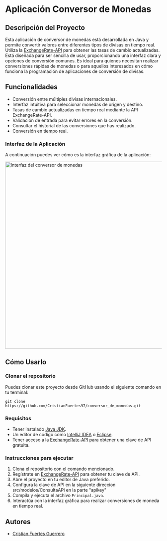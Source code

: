 <h1>Aplicación Conversor de Monedas</h1>

<h2>Descripción del Proyecto</h2>
<p>
    Esta aplicación de conversor de monedas está desarrollada en Java y permite convertir valores entre diferentes tipos de divisas en tiempo real.
    Utiliza la <a href="https://www.exchangerate-api.com/">ExchangeRate-API</a> para obtener las tasas de cambio actualizadas.
    Está diseñada para ser sencilla de usar, proporcionando una interfaz clara y opciones de conversión comunes.
    Es ideal para quienes necesitan realizar conversiones rápidas de monedas o para aquellos interesados en cómo funciona la programación de aplicaciones de conversión de divisas.
</p>

<h2>Funcionalidades</h2>
<ul>
    <li>Conversión entre múltiples divisas internacionales.</li>
    <li>Interfaz intuitiva para seleccionar monedas de origen y destino.</li>
    <li>Tasas de cambio actualizadas en tiempo real mediante la API ExchangeRate-API.</li>
    <li>Validación de entrada para evitar errores en la conversión.</li>
    <li>Consultar el historial de las conversiones que has realizado.</li>
    <li>Conversión en tiempo real.</li>
</ul>
<h3>Interfaz de la Aplicación</h3>
<p>A continuación puedes ver cómo es la interfaz gráfica de la aplicación:</p>
<!-- Aquí puedes agregar una imagen de la interfaz -->
<img src="https://i.ibb.co/B3S1D0Q/codigonuevo.jpg" alt="Interfaz del conversor de monedas" style="width:600px;height:auto;">
<h2>Cómo Usarlo</h2>

<h3>Clonar el repositorio</h3>
<p>Puedes clonar este proyecto desde GitHub usando el siguiente comando en tu terminal:</p>
<pre>
<code>git clone https://github.com/CristianFuertes97/conversor_de_monedas.git</code>
</pre>

<h3>Requisitos</h3>
<ul>
    <li>Tener instalado <a href="https://www.oracle.com/java/technologies/javase-jdk11-downloads.html">Java JDK</a>.</li>
    <li>Un editor de código como <a href="https://www.jetbrains.com/idea/">IntelliJ IDEA</a> o <a href="https://www.eclipse.org/">Eclipse</a>.</li>
    <li>Tener acceso a la <a href="https://www.exchangerate-api.com/">ExchangeRate-API</a> para obtener una clave de API gratuita.</li>
</ul>

<h3>Instrucciones para ejecutar</h3>
<ol>
    <li>Clona el repositorio con el comando mencionado.</li>
    <li>Regístrate en <a href="https://www.exchangerate-api.com/">ExchangeRate-API</a> para obtener tu clave de API.</li>
    <li>Abre el proyecto en tu editor de Java preferido.</li>
    <li>Configura la clave de API en la siguiente direccion src/modelos/ConsultaAPi en la parte <span style=color="red">"apikey"</span> </li>
    <li>Compila y ejecuta el archivo <code>Principal.java</code>.</li>
    <li>Interactúa con la interfaz gráfica para realizar conversiones de moneda en tiempo real.</li>
</ol>

<h2>Autores</h2>
<ul>
    <li><a href="https://github.com/CristianFuertes97">Cristian Fuertes Guerrero </a></li>
</ul>

